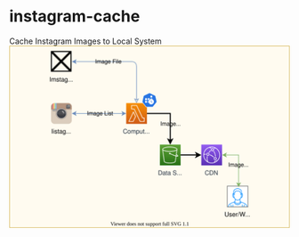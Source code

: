 # instagram-cache
Cache Instagram Images to Local System
![Architecture Diagram](https://github.com/manuabhijit/instagram-cache/blob/main/instagram-caching.svg)
